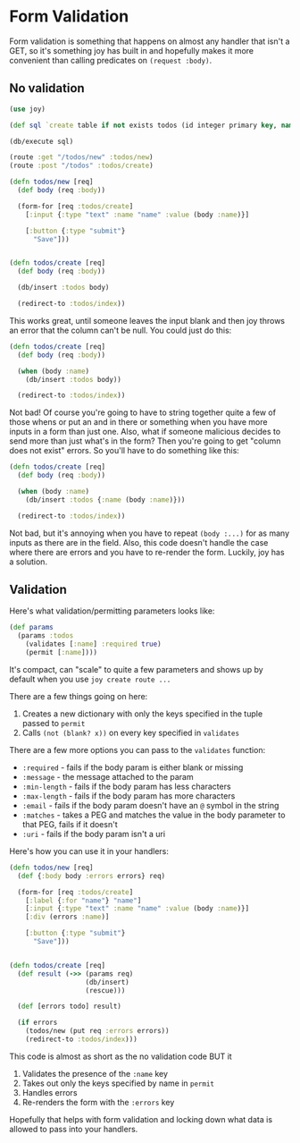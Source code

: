 # Form Validation

Form validation is something that happens on almost any handler that isn't a GET, so it's something joy has built in and hopefully makes it more convenient than calling predicates on `(request :body)`.

## No validation

```clojure
(use joy)

(def sql `create table if not exists todos (id integer primary key, name text not null)`)

(db/execute sql)

(route :get "/todos/new" :todos/new)
(route :post "/todos" :todos/create)

(defn todos/new [req]
  (def body (req :body))

  (form-for [req :todos/create]
    [:input {:type "text" :name "name" :value (body :name)}]

    [:button {:type "submit"}
      "Save"]))


(defn todos/create [req]
  (def body (req :body))

  (db/insert :todos body)

  (redirect-to :todos/index))
```

This works great, until someone leaves the input blank and then joy throws an error that the column can't be null. You could just do this:

```clojure
(defn todos/create [req]
  (def body (req :body))

  (when (body :name)
    (db/insert :todos body))

  (redirect-to :todos/index))
```

Not bad! Of course you're going to have to string together quite a few of those whens or put an and in there or something when you have more inputs in a form than just one. Also, what if someone malicious decides to send more than just what's in the form? Then you're going to get "column does not exist" errors. So you'll have to do something like this:

```clojure
(defn todos/create [req]
  (def body (req :body))

  (when (body :name)
    (db/insert :todos {:name (body :name)}))

  (redirect-to :todos/index))
```

Not bad, but it's annoying when you have to repeat `(body :...)` for as many inputs as there are in the field. Also, this code doesn't handle the case where there are errors and you have to re-render the form. Luckily, joy has a solution.

## Validation

Here's what validation/permitting parameters looks like:

```clojure
(def params
  (params :todos
    (validates [:name] :required true)
    (permit [:name])))
```

It's compact, can "scale" to quite a few parameters and shows up by default when you use `joy create route ...`

There are a few things going on here:

1. Creates a new dictionary with only the keys specified in the tuple passed to `permit`
2. Calls `(not (blank? x))` on every key specified in `validates`

There are a few more options you can pass to the `validates` function:

- `:required` - fails if the body param is either blank or missing
- `:message` - the message attached to the param
- `:min-length` - fails if the body param has less characters
- `:max-length` - fails if the body param has more characters
- `:email` - fails if the body param doesn't have an `@` symbol in the string
- `:matches` - takes a PEG and matches the value in the body parameter to that PEG, fails if it doesn't
- `:uri` - fails if the body param isn't a uri

Here's how you can use it in your handlers:

```clojure
(defn todos/new [req]
  (def {:body body :errors errors} req)

  (form-for [req :todos/create]
    [:label {:for "name"} "name"]
    [:input {:type "text" :name "name" :value (body :name)}]
    [:div (errors :name)]

    [:button {:type "submit"}
      "Save"]))


(defn todos/create [req]
  (def result (->> (params req)
                   (db/insert)
                   (rescue)))

  (def [errors todo] result)

  (if errors
    (todos/new (put req :errors errors))
    (redirect-to :todos/index)))
```

This code is almost as short as the no validation code BUT it

1. Validates the presence of the `:name` key
2. Takes out only the keys specified by name in `permit`
3. Handles errors
4. Re-renders the form with the `:errors` key

Hopefully that helps with form validation and locking down what data is allowed to pass into your handlers.

